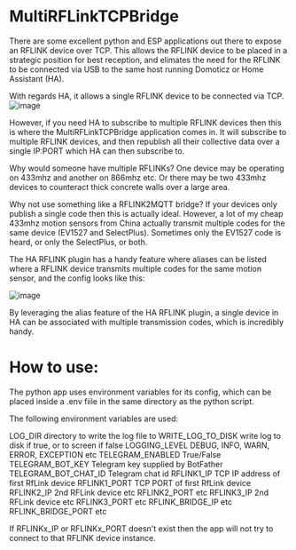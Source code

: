 # MultiRFLinkTCPBridge

There are some excellent python and ESP applications out there to expose an RFLINK device over TCP. This allows the RFLINK device to be placed in a strategic position for best reception, and elimates the need for the RFLINK to be connected via USB to the same host running Domoticz or Home Assistant (HA).

With regards HA, it allows a single RFLINK device to be connected via TCP. 
![image](https://user-images.githubusercontent.com/31904545/130103762-0d4e4ac0-179a-43c0-bb66-57e5a8df2b52.png)


However, if you need HA to subscribe to multiple RFLINK devices then this is where the MultiRFLinkTCPBridge application comes in. It will subscribe to multiple RFLINK devices, and then republish all their collective data over a single IP:PORT which HA can then subscribe to. 

Why would someone have multiple RFLINKs? One device may be operating on 433mhz and another on 866mhz etc. Or there may be two 433mhz devices to counteract thick concrete walls over a large area. 

Why not use something like a RFLINK2MQTT bridge? If your devices only publish a single code then this is actually ideal. However, a lot of my cheap 433mhz motion sensors from China actually transmit multiple codes for the same device (EV1527 and SelectPlus). Sometimes only the EV1527 code is heard, or only the SelectPlus, or both.

The HA RFLINK plugin has a handy feature where aliases can be listed where a RFLINK device transmits multiple codes for the same motion sensor, and the config looks like this:

![image](https://user-images.githubusercontent.com/31904545/130104129-11fe6ef9-74af-47a4-b8f4-b37d147fc588.png)

By leveraging the alias feature of the HA RFLINK plugin, a single device in HA can be associated with multiple transmission codes, which is incredibly handy.


# How to use:

The python app uses environment variables for its config, which can be placed inside a .env fiile in the same directory as the python script.

The following environment variables are used:

LOG_DIR                    directory to write the log file to 
WRITE_LOG_TO_DISK          write log to disk if true, or to screen if false
LOGGING_LEVEL              DEBUG, INFO, WARN, ERROR, EXCEPTION etc
TELEGRAM_ENABLED           True/False
TELEGRAM_BOT_KEY           Telegram key supplied by BotFather
TELEGRAM_BOT_CHAT_ID       Telegram chat id
RFLINK1_IP                 TCP IP address of first RfLink device
RFLINK1_PORT               TCP PORT of first RfLink device
RFLINK2_IP                 2nd RFLink device etc
RFLINK2_PORT               etc
RFLINK3_IP                 2nd RFLink device etc
RFLINK3_PORT               etc
RFLINK_BRIDGE_IP           etc
RFLINK_BRIDGE_PORT         etc


If RFLINKx_IP or RFLINKx_PORT doesn't exist then the app will not try to connect to that RFLINK device instance.

